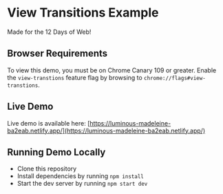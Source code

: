 # View Transitions Example
Made for the 12 Days of Web!

## Browser Requirements
To view this demo, you must be on Chrome Canary 109 or greater. Enable the `view-transtions` feature flag by browsing to `chrome://flags#view-transtions`. 

## Live Demo
Live demo is available here: [https://luminous-madeleine-ba2eab.netlify.app/](https://luminous-madeleine-ba2eab.netlify.app/)
## Running Demo Locally
- Clone this repository
- Install dependencies by running `npm install`
- Start the dev server by running `npm start dev`